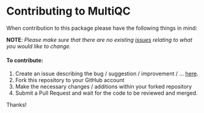 # Contributing to MultiQC

When contribution to this package please have the following things in mind:

__NOTE__: _Please make sure that there are no existing [issues](https://github.com/ewels/MultiQC/issues) relating to what you would like to change._

#### To contribute:
1. Create an issue describing the bug / suggestion / improvement / ... [here](https://github.com/ewels/MultiQC/issues).
2. Fork this repository to your GitHub account
3. Make the necessary changes / additions within your forked repository
4. Submit a Pull Request and wait for the code to be reviewed and merged.

Thanks!
